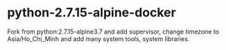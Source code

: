# python-2.7.15-alpine-docker
Fork from python:2.7.15-alpine3.7 and add supervisor, change timezone to Asia/Ho_Chi_Minh and add many system tools, system libraries.
